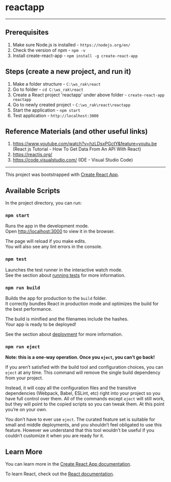 # reactapp
---

## Prerequisites
1. Make sure Node.js is installed - `https://nodejs.org/en/`
2. Check the version of npm - `npm -v`
3. Install create-react-app - `npm install -g create-react-app`

## Steps (create a new project, and run it)
1. Make a folder structure - `C:\ws_rak\react`
2. Go to folder - `cd C:\ws_rak\react`
3. Create a React project 'reactapp' under above folder - `create-react-app reactapp`
4. Go to newly created project - `C:\ws_rak\react\reactapp`
5. Start the application - `npm start`
6. Test application - `http://localhost:3000` 

## Reference Materials (and other useful links)
1. https://www.youtube.com/watch?v=hzLDsxPGctY&feature=youtu.be (React js Tutorial - How To Get Data From An API With React)
2. https://reactjs.org/
3. https://code.visualstudio.com/ (IDE - Visual Studio Code)

---

This project was bootstrapped with [Create React App](https://github.com/facebook/create-react-app).

## Available Scripts

In the project directory, you can run:

### `npm start`

Runs the app in the development mode.<br>
Open [http://localhost:3000](http://localhost:3000) to view it in the browser.

The page will reload if you make edits.<br>
You will also see any lint errors in the console.

### `npm test`

Launches the test runner in the interactive watch mode.<br>
See the section about [running tests](https://facebook.github.io/create-react-app/docs/running-tests) for more information.

### `npm run build`

Builds the app for production to the `build` folder.<br>
It correctly bundles React in production mode and optimizes the build for the best performance.

The build is minified and the filenames include the hashes.<br>
Your app is ready to be deployed!

See the section about [deployment](https://facebook.github.io/create-react-app/docs/deployment) for more information.

### `npm run eject`

**Note: this is a one-way operation. Once you `eject`, you can’t go back!**

If you aren’t satisfied with the build tool and configuration choices, you can `eject` at any time. This command will remove the single build dependency from your project.

Instead, it will copy all the configuration files and the transitive dependencies (Webpack, Babel, ESLint, etc) right into your project so you have full control over them. All of the commands except `eject` will still work, but they will point to the copied scripts so you can tweak them. At this point you’re on your own.

You don’t have to ever use `eject`. The curated feature set is suitable for small and middle deployments, and you shouldn’t feel obligated to use this feature. However we understand that this tool wouldn’t be useful if you couldn’t customize it when you are ready for it.

## Learn More

You can learn more in the [Create React App documentation](https://facebook.github.io/create-react-app/docs/getting-started).

To learn React, check out the [React documentation](https://reactjs.org/).
